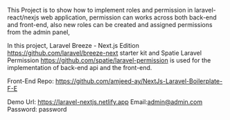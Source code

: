 This Project is to show how to implement roles and permission in laravel-react/nexjs web application, permission can works across both back-end and front-end, also new roles can be created and assigned permissions from the admin panel,

In this project, Laravel Breeze - Next.js Edition https://github.com/laravel/breeze-next starter kit and Spatie Laravel Permission https://github.com/spatie/laravel-permission is used for the implementation of back-end api and the front-end.


Front-End Repo: https://github.com/amjeed-ay/NextJs-Laravel-Boilerplate-F-E

Demo Url: https://laravel-nextjs.netlify.app
Email:admin@admin.com
Password: password

